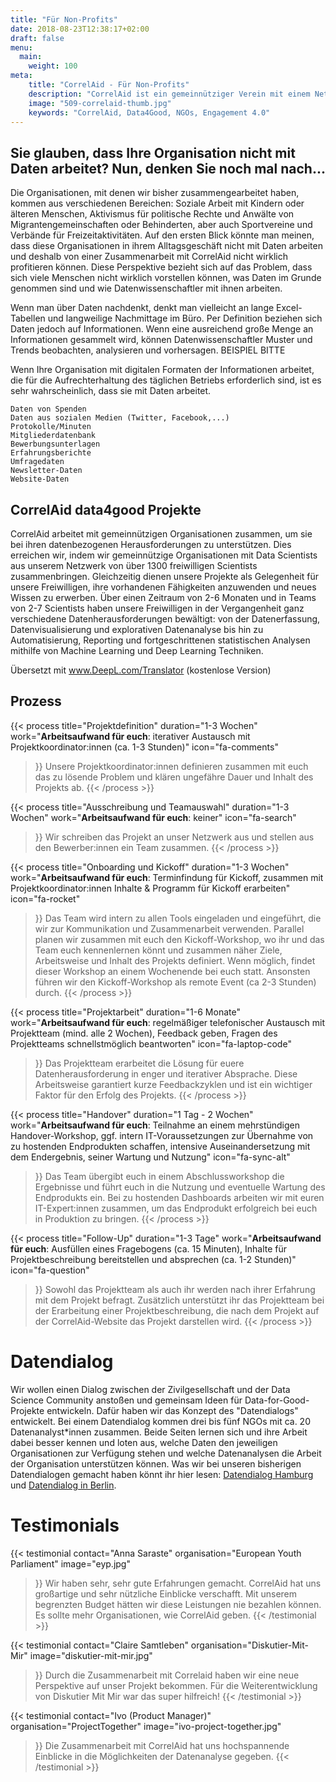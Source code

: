 ```yaml
---
title: "Für Non-Profits"
date: 2018-08-23T12:38:17+02:00
draft: false
menu:
  main:
    weight: 100
meta:
    title: "CorrelAid - Für Non-Profits"
    description: "CorrelAid ist ein gemeinnütziger Verein mit einem Netzwerk von 1400 ehrenamtlichen Datenanalyst*innen."
    image: "509-correlaid-thumb.jpg"
    keywords: "CorrelAid, Data4Good, NGOs, Engagement 4.0"
---
```




## Sie glauben, dass Ihre Organisation nicht mit Daten arbeitet? Nun, denken Sie noch mal nach...

Die Organisationen, mit denen wir bisher zusammengearbeitet haben, kommen aus verschiedenen Bereichen: Soziale Arbeit mit Kindern oder älteren Menschen, Aktivismus für politische Rechte und Anwälte von Migrantengemeinschaften oder Behinderten, aber auch Sportvereine und Verbände für Freizeitaktivitäten. Auf den ersten Blick könnte man meinen, dass diese Organisationen in ihrem Alltagsgeschäft nicht mit Daten arbeiten und deshalb von einer Zusammenarbeit mit CorrelAid nicht wirklich profitieren können. Diese Perspektive bezieht sich auf das Problem, dass sich viele Menschen nicht wirklich vorstellen können, was Daten im Grunde genommen sind und wie Datenwissenschaftler mit ihnen arbeiten.

Wenn man über Daten nachdenkt, denkt man vielleicht an lange Excel-Tabellen und langweilige Nachmittage im Büro. Per Definition beziehen sich Daten jedoch auf Informationen. Wenn eine ausreichend große Menge an Informationen gesammelt wird, können Datenwissenschaftler Muster und Trends beobachten, analysieren und vorhersagen.
BEISPIEL BITTE

Wenn Ihre Organisation mit digitalen Formaten der Informationen arbeitet, die für die Aufrechterhaltung des täglichen Betriebs erforderlich sind, ist es sehr wahrscheinlich, dass sie mit Daten arbeitet.

    Daten von Spenden
    Daten aus sozialen Medien (Twitter, Facebook,...)
    Protokolle/Minuten
    Mitgliederdatenbank
    Bewerbungsunterlagen
    Erfahrungsberichte
    Umfragedaten
    Newsletter-Daten
    Website-Daten

## CorrelAid data4good Projekte
CorrelAid arbeitet mit gemeinnützigen Organisationen zusammen, um sie bei ihren datenbezogenen Herausforderungen zu unterstützen. Dies erreichen wir, indem wir gemeinnützige Organisationen mit Data Scientists aus unserem Netzwerk von über 1300 freiwilligen Scientists zusammenbringen. Gleichzeitig dienen unsere Projekte als Gelegenheit für unsere Freiwilligen, ihre vorhandenen Fähigkeiten anzuwenden und neues Wissen zu erwerben. 
Über einen Zeitraum von 2-6 Monaten und in Teams von 2-7 Scientists haben unsere Freiwilligen in der Vergangenheit ganz verschiedene Datenherausforderungen bewältigt: von der Datenerfassung, Datenvisualisierung und explorativen Datenanalyse bis hin zu Automatisierung, Reporting und fortgeschrittenen statistischen Analysen mithilfe von Machine Learning und Deep Learning Techniken.

Übersetzt mit www.DeepL.com/Translator (kostenlose Version)

## Prozess

{{< process 
    title="Projektdefinition"
    duration="1-3 Wochen"
    work="**Arbeitsaufwand für euch**: iterativer Austausch mit Projektkoordinator:innen (ca. 1-3 Stunden)"
    icon="fa-comments"
>}}
Unsere Projektkoordinator:innen definieren zusammen mit euch das zu lösende Problem und klären ungefähre Dauer und Inhalt des Projekts ab. 
{{< /process >}}


{{< process 
    title="Ausschreibung und Teamauswahl"
    duration="1-3 Wochen"
    work="**Arbeitsaufwand für euch**: keiner"
    icon="fa-search"
>}}
Wir schreiben das Projekt an unser Netzwerk aus und stellen aus den Bewerber:innen ein Team zusammen.
{{< /process >}}

{{< process 
    title="Onboarding und Kickoff"
    duration="1-3 Wochen"
    work="**Arbeitsaufwand für euch**: Terminfindung für Kickoff, zusammen mit Projektkoordinator:innen Inhalte & Programm für Kickoff erarbeiten"
    icon="fa-rocket"
>}}
Das Team wird intern zu allen Tools eingeladen und eingeführt, die wir zur Kommunikation und Zusammenarbeit verwenden. Parallel planen wir zusammen mit euch den Kickoff-Workshop, wo ihr und das Team euch kennenlernen könnt und zusammen näher Ziele, Arbeitsweise und Inhalt des Projekts definiert. Wenn möglich, findet dieser Workshop an einem Wochenende bei euch statt. Ansonsten führen wir den Kickoff-Workshop als remote Event (ca 2-3 Stunden) durch. 
{{< /process >}}

{{< process 
    title="Projektarbeit"
    duration="1-6 Monate"
    work="**Arbeitsaufwand für euch**: regelmäßiger telefonischer Austausch mit Projektteam (mind. alle 2 Wochen), Feedback geben, Fragen des Projektteams schnellstmöglich beantworten"
    icon="fa-laptop-code"
>}}
Das Projektteam erarbeitet die Lösung für euere Datenherausforderung in enger und iterativer Absprache. Diese Arbeitsweise garantiert kurze Feedbackzyklen und ist ein wichtiger Faktor für den Erfolg des Projekts.
{{< /process >}}


{{< process 
    title="Handover"
    duration="1 Tag - 2 Wochen"
    work="**Arbeitsaufwand für euch**: Teilnahme an einem mehrstündigen Handover-Workshop, ggf. intern IT-Voraussetzungen zur Übernahme von zu hostenden Endprodukten schaffen, intensive Auseinandersetzung mit dem Endergebnis, seiner Wartung und Nutzung"
    icon="fa-sync-alt"
>}}
Das Team übergibt euch in einem Abschlussworkshop die Ergebnisse und führt euch in die Nutzung und eventuelle Wartung des Endprodukts ein. Bei zu hostenden Dashboards arbeiten wir mit euren IT-Expert:innen zusammen, um das Endprodukt erfolgreich bei euch in Produktion zu bringen. 
{{< /process >}}

{{< process 
    title="Follow-Up"
    duration="1-3 Tage"
    work="**Arbeitsaufwand für euch**: Ausfüllen eines Fragebogens (ca. 15 Minuten), Inhalte für Projektbeschreibung bereitstellen und absprechen (ca. 1-2 Stunden)"
    icon="fa-question"

>}}
Sowohl das Projektteam als auch ihr werden nach ihrer Erfahrung mit dem Projekt befragt. Zusätzlich unterstützt ihr das Projektteam bei der Erarbeitung einer Projektbeschreibung, die nach dem Projekt auf der CorrelAid-Website das Projekt darstellen wird.
{{< /process >}}

# Datendialog

Wir wollen einen Dialog zwischen der Zivilgesellschaft und der Data Science Community anstoßen und gemeinsam Ideen für Data-for-Good-Projekte entwickeln. Dafür haben wir das Konzept des "Datendialogs" entwickelt. Bei einem Datendialog kommen drei bis fünf NGOs mit ca. 20 Datenanalyst\*innen zusammen. Beide Seiten lernen sich und ihre Arbeit dabei besser kennen und loten aus, welche Daten den jeweiligen Organisationen zur Verfügung stehen und welche Datenanalysen die Arbeit der Organisation unterstützen können. Was wir bei unseren bisherigen Datendialogen gemacht haben könnt ihr hier lesen: [Datendialog Hamburg](/blog/meetup-hh) und [Datendialog in Berlin](/blog/datendialog-berlin).

# Testimonials
{{< testimonial 
    contact="Anna Saraste"
    organisation="European Youth Parliament"
    image="eyp.jpg"
>}}
    Wir haben sehr, sehr gute Erfahrungen gemacht. CorrelAid hat uns großartige und sehr nützliche 
    Einblicke verschafft. Mit unserem begrenzten Budget hätten wir diese Leistungen nie bezahlen können. Es sollte mehr
    Organisationen, wie CorrelAid geben.
{{< /testimonial >}}



{{< testimonial 
    contact="Claire Samtleben"
    organisation="Diskutier-Mit-Mir"
    image="diskutier-mit-mir.jpg"
>}}
    Durch die Zusammenarbeit mit Correlaid haben wir eine neue Perspektive auf unser Projekt bekommen. Für die 
    Weiterentwicklung von Diskutier Mit Mir war das super hilfreich!
{{< /testimonial >}}

{{< testimonial 
    contact="Ivo (Product Manager)"
    organisation="ProjectTogether"
    image="ivo-project-together.jpg"
>}}
    Die Zusammenarbeit mit CorrelAid hat uns hochspannende Einblicke in die Möglichkeiten der Datenanalyse gegeben.
{{< /testimonial >}}
